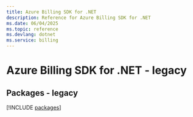 ```yaml
---
title: Azure Billing SDK for .NET
description: Reference for Azure Billing SDK for .NET
ms.date: 06/04/2025
ms.topic: reference
ms.devlang: dotnet
ms.service: billing
---
```

# Azure Billing SDK for .NET - legacy
## Packages - legacy
[!INCLUDE [packages](billing-index.md)]